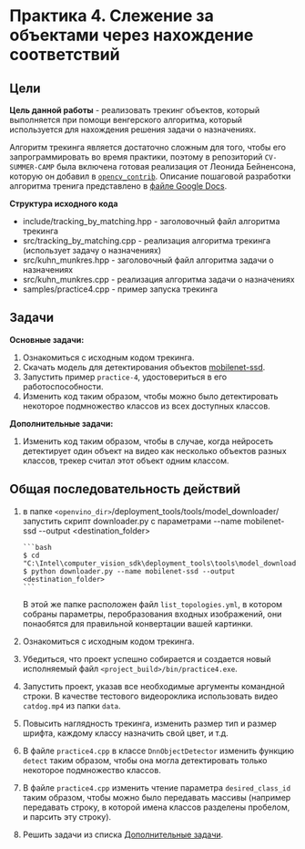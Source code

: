 # Практика 4. Слежение за объектами через нахождение соответствий

## Цели

__Цель данной работы__ - реализовать трекинг объектов, который выполняется при помощи венгерского алгоритма, который используется для нахождения решения задачи о назначениях.

Алгоритм трекинга является достаточно сложным для того, чтобы его запрограммировать во время практики, поэтому в репозиторий `CV-SUMMER-CAMP` была включена готовая реализация от Леонида Бейненсона, которую он добавил в [`opencv_contrib`][opencv_extra_tracking]. Описание пошаговой разработки алгоритма тренига представлено в [ файле Google Docs][practice4_googledocs].

__Структура исходного кода__

   - include/tracking_by_matching.hpp - заголовочный файл алгоритма трекинга
   - src/tracking_by_matching.cpp - реализация алгоритма трекинга (использует задачу о назначениях)
   - src/kuhn_munkres.hpp - заголовочный файл алгоритма задачи  о назначениях 
   - src/kuhn_munkres.cpp - реализация алгоритма задачи  о назначениях 
   - samples/practice4.cpp - пример запуска трекинга

## Задачи

__Основные задачи:__

 1. Ознакомиться с исходным кодом трекинга.
 1. Скачать модель для детектирования объектов [mobilenet-ssd][mobilenetssd].
 1. Запустить пример `practice-4`, удостовериться в его работоспособности.
 1. Изменить код таким образом, чтобы можно было детектировать некоторое подмножество классов из всех доступных классов.

__Дополнительные задачи:__

 1. Изменить код таким образом, чтобы в случае, когда нейросеть детектирует один объект на видео как несколько объектов разных классов, трекер считал этот объект одним классом.

## Общая последовательность действий

 1. в папке `<openvino_dir>`/deployment_tools/tools/model_downloader/  запустить скрипт downloader.py с параметрами --name mobilenet-ssd --output <destination_folder> 

        ```bash
        $ cd "C:\Intel\computer_vision_sdk\deployment_tools\tools\model_downloader"
        $ python downloader.py --name mobilenet-ssd --output <destination_folder>
        ```  
       В этой же папке расположен файл `list_topologies.yml`, в котором собраны параметры, перобразования входных изображений, они понаобятся для правильной конвертации вашей картинки.
 1. Ознакомиться с исходным кодом трекинга.
 1. Убедиться, что проект успешно собирается и создается новый исполняемый файл `<project_build>/bin/practice4.exe`.
 1. Запустить проект, указав все необходимые аргументы командной строки. В качестве тестового видеороклика использовать видео `catdog.mp4` из папки `data`.
 1. Повысить наглядность трекинга, изменить размер тип и размер шрифта, каждому классу назначить свой цвет, и т.д.
 1. В файле `practice4.cpp` в классе `DnnObjectDetector` изменить функцию `detect` таким образом, чтобы она могла детектировать только некоторое подмножество классов.
 1. В файле `practice4.cpp` изменить чтение параметра `desired_class_id` таким образом, чтобы можно было передавать массивы (например передавать строку, в которой имена классов разделены пробелом, и парсить эту строку). 
 1. Решить задачи из списка [Дополнительные задачи][addtasks]. 
 
 
<!-- LINKS -->
[mobilenetssd]: https://github.com/chuanqi305/MobileNet-SSD
[practice4_googledocs]: https://docs.google.com/document/d/1ebMY3juwGKqPhYSeU6drE68QVnjm7Ki3NvJcTYKOblg/edit
[opencv_extra_tracking]: https://github.com/opencv/opencv_contrib/tree/master/modules/tracking
[addtasks]: README_4.md#Задачи
